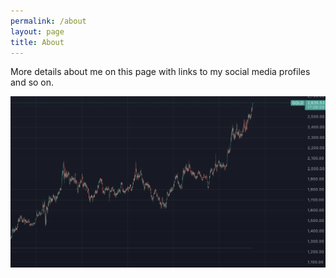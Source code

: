 ```yaml
---
permalink: /about
layout: page
title: About
---
```


More details about me on this page with links to my social media profiles and so on.

![alt text](../_media/img.png)
